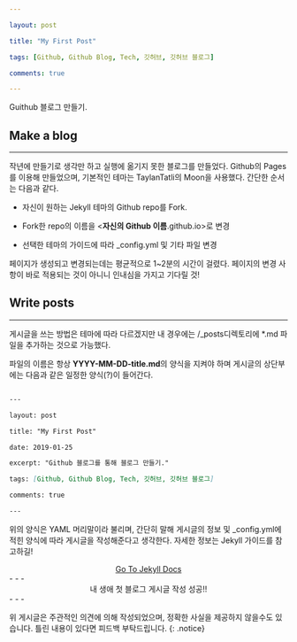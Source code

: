 ```yaml
---

layout: post

title: "My First Post"

tags: [Github, Github Blog, Tech, 깃허브, 깃허브 블로그]

comments: true

---
```


Guithub 블로그 만들기.

<!--more-->

## Make a blog

* * *

작년에 만들기로 생각만 하고 실행에 옮기지 못한 블로그를 만들었다. Github의 Pages를 이용해 만들었으며, 기본적인 테마는 TaylanTatli의 Moon을 사용했다. 간단한 순서는 다음과 같다.



- 자신이 원하는 Jekyll 테마의 Github repo를 Fork.

- Fork한 repo의 이름을 <**자신의 Github 이름**.github.io>로 변경

- 선택한 테마의 가이드에 따라 _config.yml 및 기타 파일 변경



페이지가 생성되고 변경되는데는 평균적으로 1~2분의 시간이 걸렸다. 페이지의 변경 사항이 바로 적용되는 것이 아니니 인내심을 가지고 기다릴 것!



## Write posts

* * *

게시글을 쓰는 방법은 테마에 따라 다르겠지만 내 경우에는 /_posts디렉토리에 *.md 파일을 추가하는 것으로 가능했다.

파일의 이름은 항상 **YYYY-MM-DD-title.md**의 양식을 지켜야 하며 게시글의 상단부에는 다음과 같은 일정한 양식(?)이 들어간다.

```markdown

---

layout: post

title: "My First Post"

date: 2019-01-25

excerpt: "Github 블로그를 통해 블로그 만들기."

tags: [Github, Github Blog, Tech, 깃허브, 깃허브 블로그]

comments: true

---

```

위의 양식은 YAML 머리말이라 불리며, 간단히 말해 게시글의 정보 및 _config.yml에 적힌 양식에 따라 게시글을 작성해준다고 생각한다. 자세한 정보는 Jekyll 가이드를 참고하길!

<center><a href="https://jekyllrb-ko.github.io/docs/home/" class="btn btn-success">Go To Jekyll Docs</a></center>
- - -

<center>내 생애 첫 블로그 게시글 작성 성공!!</center>
- - -



위 게시글은 주관적인 의견에 의해 작성되었으며, 정확한 사실을 제공하지 않을수도 있습니다. 틀린 내용이 있다면 피드백 부탁드립니다.
{: .notice}